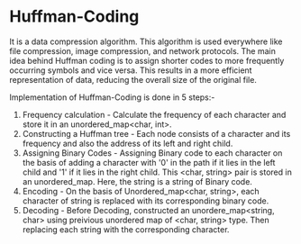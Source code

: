 # Huffman-Coding

It is a data compression algorithm. This algorithm is used everywhere like file compression, image compression, and network protocols.
The main idea behind Huffman coding is to assign shorter codes to more frequently occurring symbols and vice versa. This results in a more efficient representation of data, reducing the overall size of the original file.

Implementation of Huffman-Coding is done in 5 steps:-
1) Frequency calculation - Calculate the frequency of each character and store it in an unordered_map<char, int>.
2) Constructing a Huffman tree - Each node consists of a character and its frequency and also the address of its left and right child.
3) Assigning Binary Codes - Assigning Binary code to each character on the basis of adding a character with '0' in the path if it lies in the left child and '1' if it lies in the right child. This <char, string> pair is stored in an unordered_map. Here, the string is a string of Binary code.
4) Encoding - On the basis of Unordered_map<char, string>, each character of string is replaced with its corresponding binary code.
5) Decoding - Before Decoding, constructed an unordere_map<string, char> using preivious unordered map of <char, string> type. Then replacing each string with the corresponding character.
